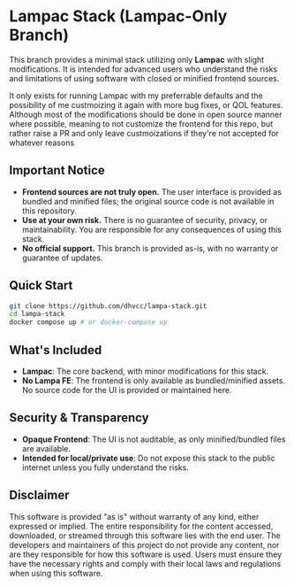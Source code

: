 # Lampac Stack (Lampac-Only Branch)

This branch provides a minimal stack utilizing only **Lampac** with slight modifications. It is intended for advanced users who understand the risks and limitations of using software with closed or minified frontend sources.

It only exists for running Lampac with my preferrable defaults and the possibility of me custmoizing it again with more bug fixes, or QOL features. Although most of the modifications should be done in open source manner where possible, meaning to not customize the frontend for this repo, but rather raise a PR and only leave custmoizations if they're not accepted for whatever reasons

## Important Notice

- **Frontend sources are not truly open.** The user interface is provided as bundled and minified files; the original source code is not available in this repository.
- **Use at your own risk.** There is no guarantee of security, privacy, or maintainability. You are responsible for any consequences of using this stack.
- **No official support.** This branch is provided as-is, with no warranty or guarantee of updates.

## Quick Start

```bash
git clone https://github.com/dhvcc/lampa-stack.git
cd lampa-stack
docker compose up # or docker-compose up
```

## What's Included

- **Lampac**: The core backend, with minor modifications for this stack.
- **No Lampa FE**: The frontend is only available as bundled/minified assets. No source code for the UI is provided or maintained here.

## Security & Transparency

- **Opaque Frontend**: The UI is not auditable, as only minified/bundled files are available.
- **Intended for local/private use**: Do not expose this stack to the public internet unless you fully understand the risks.

## Disclaimer

This software is provided "as is" without warranty of any kind, either expressed or implied. The entire responsibility for the content accessed, downloaded, or streamed through this software lies with the end user. The developers and maintainers of this project do not provide any content, nor are they responsible for how this software is used. Users must ensure they have the necessary rights and comply with their local laws and regulations when using this software.
